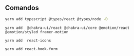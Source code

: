 ## Comandos

```bash
yarn add typescript @types/react @types/node -D
```

```
yarn add  @chakra-ui/react @chakra-ui/core @emotion/react @emotion/styled framer-motion
```

```
yarn add  react-icons
```

```
yarn add react-hook-form
```

